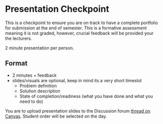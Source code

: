 # Presentation Checkpoint
This is a checkpoint to ensure you are on track to have a complete portfolio for submission at the end of semester. This is a formative assessment meaning it is not graded, however, crucial feedback will be provided your the lecturers.

2 minute presentation per person.

## Format
* 2 minutes + feedback
* slides/visuals are optional, keep in mind its a very short timeslot
  * Problem definition
  * Solution description
  * State of completion/readiness (what you have done and what you need to do)

You are to upload presentation slides to the Discussion forum [thread on Canvas](https://canvas.aut.ac.nz/courses/8343/discussion_topics). Student order will be selected on the day.
